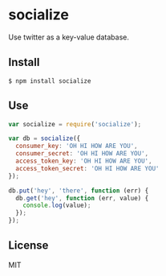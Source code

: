 # socialize

Use twitter as a key-value database.


## Install

```shell
$ npm install socialize
```


## Use

```javascript
var socialize = require('socialize');

var db = socialize({
  consumer_key: 'OH HI HOW ARE YOU',
  consumer_secret: 'OH HI HOW ARE YOU',
  access_token_key: 'OH HI HOW ARE YOU',
  access_token_secret: 'OH HI HOW ARE YOU'
});

db.put('hey', 'there', function (err) {
  db.get('hey', function (err, value) {
    console.log(value);
  });
});
```


## License
MIT
